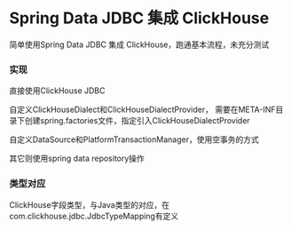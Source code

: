 # Spring Data JDBC 集成 ClickHouse

简单使用Spring Data JDBC 集成 ClickHouse，跑通基本流程，未充分测试

### 实现

直接使用ClickHouse JDBC

自定义ClickHouseDialect和ClickHouseDialectProvider，
需要在META-INF目录下创建spring.factories文件，指定引入ClickHouseDialectProvider

自定义DataSource和PlatformTransactionManager，使用空事务的方式

其它则使用spring data repository操作

### 类型对应

ClickHouse字段类型，与Java类型的对应，在com.clickhouse.jdbc.JdbcTypeMapping有定义
